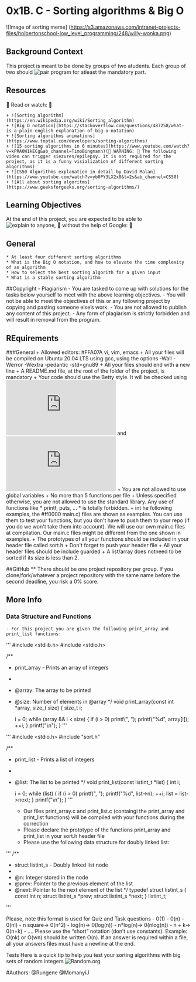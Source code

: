 # 0x1B. C - Sorting algorithms & Big O

![Image of sorting meme] (https://s3.amazonaws.com/intranet-projects-files/holbertonschool-low_level_programming/248/willy-wonka.png)

## Background Context
This project is meant to be done by groups of two atudents. Each group of two should ![pair program](https://en.wikipedia.org/wiki/Pair_programming) for atleast the mandatory part.

## Resources

 Read or watch: 
	
	+ ![Sorting algorithm](https://en.wikipedia.org/wiki/Sorting_algorithm)
	+ ![Big O notation](https://stackoverflow.com/questions/487258/what-is-a-plain-english-explanation-of-big-o-notation)
	+ ![Sorting algorithms animations](https://www.toptal.com/developers/sorting-algorithms)
	+ ![15 sorting algorithms in 6 minutes](https://www.youtube.com/watch?v=kPRA0W1kECg&ab_channel=TimoBingmann)( WARNING:  The following video can trigger siezures/epilepsy. It is not required for the project, as it is a funny visialization of different sorting algorithms)
	+ ![CS50 Algorithms explanation in detail by David Malan](https://www.youtube.com/watch?v=yb0PY3LX2x8&t=2s&ab_channel=CS50)
	+ ![All about sorting algoritms](https://www.geeksforgeeks.org/sorting-algorithms/)

## Learning Objectives

At the end of this project, you are expected to be able to ![explain to anyone](https://fs.blog/feynman-learning-technique/),  without the help of Google: 

## General
	* At least four different sorting algorithms
	* What is the Big O notation, and how to elevate the time complexity of an algorithm
	* How to select the best sorting algorith for a given input
	* What is a stable sorting algorithm

##Copyright - Plagiarism
	- You are tasked to come up with solutions for the tasks below yourself to meet with the above learning objectives.
	- You will not be able to meet the objectives of this or any following project by copying and pasting someone else’s work.
	- You are not allowed to publish any content of this project.
	- Any form of plagiarism is strictly forbidden and will result in removal from the program.

## REquirements

###General
	+ Allowed editors: #FFA07A vi, vim, emacs
	+ All your files will be compiled on Ubuntu 20.04 LTS using gcc, using the options -Wall -Werror -Wextra -pedantic -std=gnu89
	+ All your files should end with a new line
	+ A README.md file, at the root of the folder of the project, is mandatory
	+ Your code should use the Betty style. It will be checked using ![betty-style.pl](https://github.com/holbertonschool/Betty/blob/master/betty-style.pl) and ![betty-doc.pl](https://github.com/holbertonschool/Betty/blob/master/betty-doc.pl)
	+ You are not allowed to use global variables
	+ No more than 5 functions per file
	+ Unless specified otherwise, you are not allowed to use the standard library. Any use of functions like * printf, puts, ... * is totally forbidden.
	+ int he following examples, the #ff0000 main.c) files are shown as examples. You can use them to test your functions, but you don't have to push them to your repo (if you do we won't take them into account). We will use our own main.c files at compilation. Our main.c files might be different from the one shown in examples.
	+ The prototypes of all your functions should be included in your header file called sort.h
	+ Don't forget to push your header file
	+ All your header files should be include guarded
	+ A list/array does notneed to be sorted if its size is less than 2.

##GitHub
** There should be one project repository per group. If you clone/fork/whatever a project repository with the same name before the second deadline, you risk a 0% score.

## More Info

### Data Structure and Functions

	- For this project you are given the following print_array and print_list functions:
'''
#include <stdlib.h>
#include <stdio.h>

/**
 * print_array - Prints an array of integers
 *
 * @array: The array to be printed
 * @size: Number of elements in @array
 */
void print_array(const int *array, size_t size)
{
    size_t i;

    i = 0;
    while (array && i < size)
    {
        if (i > 0)
            printf(", ");
        printf("%d", array[i]);
        ++i;
    }
    printf("\n");
}
'''

'''
#include <stdio.h>
#include "sort.h"

/**
 * print_list - Prints a list of integers
 *
 * @list: The list to be printed
 */
void print_list(const listint_t *list)
{
    int i;

    i = 0;
    while (list)
    {
        if (i > 0)
            printf(", ");
        printf("%d", list->n);
        ++i;
        list = list->next;
    }
    printf("\n");
}
'''

	- Our files print_array.c and print_list.c (containgi the print_array and print_list functions) will be compiled with your functions during the correction
	- Please declare the prototype of the functions print_array and print_list in your sort.h header file
	- Please use the following data structure for doubly linked list:

'''
/**
 * struct listint_s - Doubly linked list node
 *
 * @n: Integer stored in the node
 * @prev: Pointer to the previous element of the list
 * @next: Pointer to the next element of the list
 */
typedef struct listint_s
{
    const int n;
    struct listint_s *prev;
    struct listint_s *next;
} listint_t;

'''

Please, note this format is used for Quiz and Task questions
	- 0(1)
	- 0(n)
	- 0(n!)
	- n square-> 0(n^2)
	- log(n)-> 0(log(n))
	- n*log(n)-> 0(nlog(n))
	- n + k-> 0(n+k)
	- ....
Please use the “short” notation (don’t use constants). Example: O(nk) or O(wn) should be written O(n). If an answer is required within a file, all your answers files must have a newline at the end.

Tests
Here is a quick tip to help you test your sorting algorithms with big sets of random integers ![Random.org](https://www.random.org/integer-sets/)

#Authors:
 @Rungene
 @MomanyiJ



